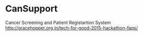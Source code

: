# CanSupport
Cancer Screening and Patient Registartion System http://gracehopper.org.in/tech-for-good-2015-hackathon-faqs/
